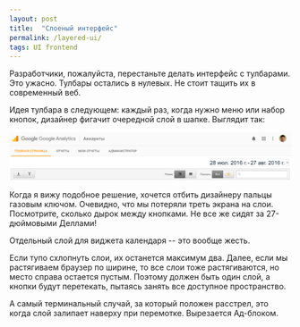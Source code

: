 ```yaml
---
layout: post
title:  "Слоеный интерфейс"
permalink: /layered-ui/
tags: UI frontend
---
```


Разработчики, пожалуйста, перестаньте делать интерфейс с тулбарами. Это
ужасно. Тулбары остались в нулевых. Не стоит тащить их в современный веб.

Идея тулбара в следующем: каждый раз, когда нужно меню или набор кнопок,
дизайнер фигачит очередной слой в шапке. Выглядит так:

![layer](/assets/static/layer.png)

Когда я вижу подобное решение, хочется отбить дизайнеру пальцы газовым
ключом. Очевидно, что мы потеряли треть экрана на слои. Посмотрите, сколько
дырок между кнопками. Не все же сидят за 27-дюймовыми Деллами!

Отдельный слой для виджета календаря -- это вообще жесть.

Если тупо схлопнуть слои, их останется максимум два. Далее, если мы растягиваем
браузер по ширине, то все слои тоже растягиваются, но место справа остается
пустым. Поэтому должен быть один слой, а кнопки будут перетекать, пытаясь занять
все доступное пространство.

А самый терминальный случай, за который положен расстрел, это когда слой
залипает наверху при перемотке. Вырезается Ад-блоком.

